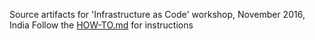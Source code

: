 Source artifacts for 'Infrastructure as Code' workshop, November 2016, India
Follow the [HOW-TO.md](HOW-TO) for instructions
